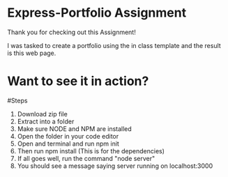 # Express-Portfolio Assignment

Thank you for checking out this Assignment!

I was tasked to create a portfolio using the in class template and the result is this web page.

# Want to see it in action?

#Steps
1. Download zip file
2. Extract into a folder
3. Make sure NODE and NPM are installed
4. Open the folder in your code editor
5. Open and terminal and run npm init
6. Then run npm install (This is for the dependencies)
7. If all goes well, run the command "node server"
8. You should see a message saying server running on localhost:3000
